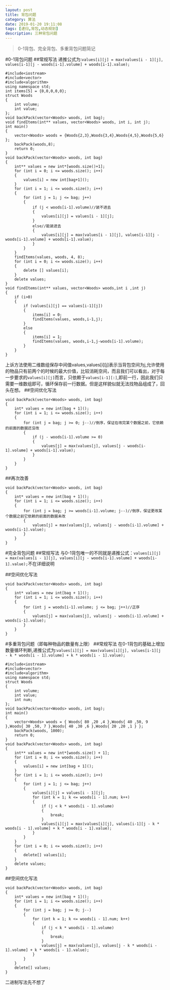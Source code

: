 ```yaml
---
layout: post
title: 背包问题
category: 算法
date: 2019-01-20 19:11:08
tags: [递归,背包,动态规划]
description: 三种背包问题
---
```


>0-1背包、完全背包、多重背包问题简记

#0-1背包问题
##常规写法
递推公式为:`values[i][j] = max(values[i - 1][j], values[i-1][j - woods[i-1].volume] + woods[i-1].value);`
```
#include<iostream>
#include<vector>
#include<algorithm>
using namespace std;
int items[5] = {0,0,0,0,0};
struct Woods
{
	int volume;
	int value;
};
void backPack(vector<Woods> woods, int bag);
void findItems(int** values, vector<Woods> woods, int i, int j);
int main()
{
	vector<Woods> woods = {Woods{2,3},Woods{3,4},Woods{4,5},Woods{5,6} };
	backPack(woods,8);
	return 0;
}
void backPack(vector<Woods> woods, int bag)
{
	int** values = new int*[woods.size()+1];
	for (int i = 0; i <= woods.size(); i++)
	{
		values[i] = new int[bag+1]();
	}
	for (int i = 1; i <= woods.size(); i++)
	{
		for (int j = 1; j <= bag; j++)
		{
			if (j < woods[i-1].volume)//装不进去
			{
				values[i][j] = values[i - 1][j];
			}
			else//能装进去
			{
				values[i][j] = max(values[i - 1][j], values[i-1][j - woods[i-1].volume] + woods[i-1].value);
			}
		}
	}
	findItems(values, woods, 4, 8);
	for (int i = 0; i <= woods.size(); i++)
	{
		delete [] values[i];
	}
	delete values;
}
void findItems(int** values, vector<Woods> woods,int i ,int j)
{
	if (i>0)
	{
		if (values[i][j] == values[i-1][j])
		{
			items[i] = 0;
			findItems(values, woods,i-1,j);
		}
		else
		{
			items[i] = 1;
			findItems(values, woods,i-1,j-woods[i-1].volume);
		}
	}
}
```
上诉方法使用二维数组保存中间值values,values[i][j]表示当背包空间为j,允许使用的物品只有前两个的时候的最大价值，比较消耗空间，而且我们可以看出，对于每一步要求的`values[i][j]`而言，只依赖于`values[i-1][:]`,即前一行，因此我们只需要一维数组即可，循环保存前一行数据。但是这样貌似就无法找物品组成了，回头在想。
##空间优化写法
```
void backPack(vector<Woods> woods, int bag)
{
	int* values = new int[bag + 1]();
	for (int i = 1; i <= woods.size(); i++)
	{
		for (int j = bag; j >= 0; j--)//倒序，保证在改完某个数据之前，它依赖的前面的数据还没改
		{
			if (j - woods[i-1].volume >= 0)
			{
				values[j] = max(values[j], values[j - woods[i-1].volume] + woods[i-1].value);
			}
		}
	}
}
```
##再次改善
```
void backPack(vector<Woods> woods, int bag)
{
	int* values = new int[bag + 1]();
	for (int i = 1; i <= woods.size(); i++)
	{
		for (int j = bag; j >= woods[i-1].volume; j--)//倒序，保证更改某个数据之前它依赖的前面的数据未改
		{
			values[j] = max(values[j], values[j - woods[i-1].volume] + woods[i-1].value);
		}
	}
}
```

#完全背包问题
##常规写法
与0-1背包唯一的不同就是递推公式：`values[i][j] = max(values[i - 1][j], values[i][j - woods[i-1].volume] + woods[i-1].value);`不在详细说明

##空间优化写法
```
void backPack(vector<Woods> woods, int bag)
{
	int* values = new int[bag + 1]();
	for (int i = 1; i <= woods.size(); i++)
	{
		for (int j = woods[i-1].volume; j <= bag; j++)//正序
		{
			values[j] = max(values[j], values[j - woods[i-1].volume] + woods[i-1].value);
		}
	}
}

```

#多重背包问题（即每种物品的数量有上限）
##常规写法
在0-1背包的基础上增加数量循环判断,递推公式为:`values[i][j] = max(values[i][j], values[i-1][j - k * woods[i - 1].volume] + k * woods[i - 1].value);`
```
#include<iostream>
#include<vector>
#include<algorithm>
using namespace std;
struct Woods
{
	int volume;
	int value;
	int num;
};
void backPack(vector<Woods> woods, int bag);
int main()
{
	vector<Woods> woods = { Woods{ 80 ,20 ,4 },Woods{ 40 ,50, 9 },Woods{ 30 ,50, 7 },Woods{ 40 ,30 ,6 },Woods{ 20 ,20 ,1 } };
	backPack(woods, 1000);
	return 0;
}
void backPack(vector<Woods> woods, int bag)
{
	int** values = new int*[woods.size() + 1];
	for (int i = 0; i <= woods.size(); i++)
	{
		values[i] = new int[bag + 1]();
	}
	for (int i = 1; i <= woods.size(); i++)
	{
		for (int j = 1; j <= bag; j++)
		{
			values[i][j] = values[i - 1][j];
			for (int k = 1; k <= woods[i - 1].num; k++)
			{
				if (j < k * woods[i - 1].volume)
				{
					break;
				}
				values[i][j] = max(values[i][j], values[i-1][j - k * woods[i - 1].volume] + k * woods[i - 1].value);
			}
		}
	}
	for (int i = 0; i <= woods.size(); i++)
	{
		delete[] values[i];
	}
	delete values;
}
```
##空间优化写法
```
void backPack(vector<Woods> woods, int bag)
{
	int* values = new int[bag + 1]();
	for (int i = 1; i <= woods.size(); i++)
	{
		for (int j = bag; j >= 0; j--)
		{
			for (int k = 1; k <= woods[i - 1].num; k++)
			{
				if (j < k * woods[i - 1].volume)
				{
					break;
				}
				values[j] = max(values[j], values[j - k * woods[i - 1].volume] + k * woods[i - 1].value);
			}
		}
	}
	delete[] values;
}
```

二进制写法先不想了
